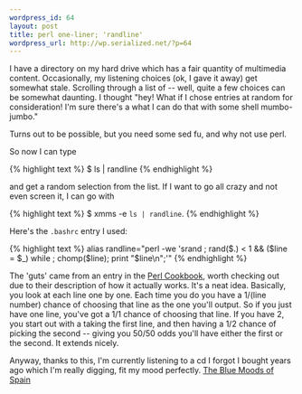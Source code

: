 ```yaml
--- 
wordpress_id: 64
layout: post
title: perl one-liner; 'randline'
wordpress_url: http://wp.serialized.net/?p=64
---
```

I have a directory on my hard drive which has a fair quantity of multimedia content. Occasionally, my listening choices (ok, I gave it away) get somewhat stale. Scrolling through a list of -- well, quite a few choices can be somewhat daunting. I thought "hey! What if I chose entries at random for consideration! I'm sure there's a what I can do that with some shell mumbo-jumbo."

Turns out to be possible, but you need some sed fu, and why not use perl.

So now I can type

{% highlight text %}
$ ls | randline
{% endhighlight %}


and get a random selection from the list. If I want to go all crazy and not even screen it, I can go with 

{% highlight text %}
    $ xmms -e `ls | randline`.
{% endhighlight %}


Here's the `.bashrc` entry I used:

{% highlight text %}
    alias randline="perl -we 'srand ; rand(\$.) < 1 && (\$line = \$_) while <STDIN>; chomp(\$line); print \"\$line\\n\";'"
{% endhighlight %}


The 'guts' came from an entry in the [Perl Cookbook](http://www.unix.org.ua/orelly/perl/cookbook/ch08_07.htm), worth checking out due to their description of how it actually works. It's a neat idea. Basically, you look at each line one by one. Each time you do you have a 1/(line number) chance of choosing that line as the one you'll output. So if you just have one line, you've got a 1/1 chance of choosing that line. If you have 2, you start out with a taking the first line, and then having a 1/2 chance of picking the second -- giving you 50/50 odds you'll have either the first or the second. It extends nicely.

Anyway, thanks to this, I'm currently listening to a cd I forgot I bought years ago which I'm really digging, fit my mood perfectly. [The Blue Moods of Spain](http://www.amazon.com/exec/obidos/ASIN/B000003BKZ)
